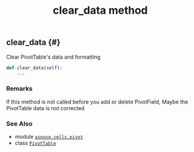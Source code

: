 ﻿---
title: clear_data method
second_title: Aspose.Cells for Python via .NET API References
description: 
type: docs
weight: 70
url: /aspose.cells.pivot/pivottable/clear_data/
is_root: false
---

## clear_data {#}

Clear PivotTable's data and formatting



```python
def clear_data(self):
    ...
```


### Remarks

If this method is not called before you add or delete PivotField, Maybe the PivotTable data is not corrected


### See Also
* module [`aspose.cells.pivot`](../../)
* class [`PivotTable`](/cells/python-net/aspose.cells.pivot/pivottable)
